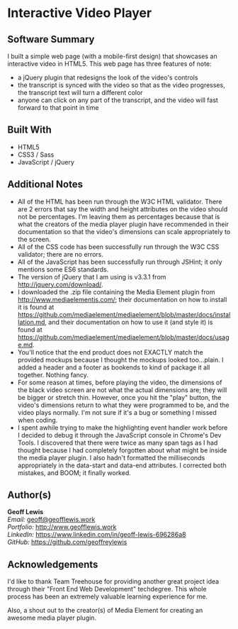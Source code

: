 # Interactive Video Player

## Software Summary

I built a simple web page (with a mobile-first design) that showcases an interactive video in HTML5.  This web page has three features of note:
* a jQuery plugin that redesigns the look of the video's controls
* the transcript is synced with the video so that as the video progresses, the transcript text will turn a different color
* anyone can click on any part of the transcript, and the video will fast forward to that point in time

## Built With

* HTML5
* CSS3 / Sass
* JavaScript / jQuery

## Additional Notes

* All of the HTML has been run through the W3C HTML validator.  There are 2 errors that say the width and height attributes on the video should not be percentages.  I'm leaving them as percentages because that is what the creators of the media player plugin have recommended in their documentation so that the video's dimensions can scale appropriately to the screen.
* All of the CSS code has been successfully run through the W3C CSS validator; there are no errors.
* All of the JavaScript has been successfully run through JSHint; it only mentions some ES6 standards.
* The version of jQuery that I am using is v3.3.1 from http://jquery.com/download/.
* I downloaded the .zip file containing the Media Element plugin from http://www.mediaelementjs.com/; their documentation on how to install it is found at https://github.com/mediaelement/mediaelement/blob/master/docs/installation.md, and their documentation on how to use it (and style it) is found at https://github.com/mediaelement/mediaelement/blob/master/docs/usage.md.
* You'll notice that the end product does not EXACTLY match the provided mockups because I thought the mockups looked too...plain.  I added a header and a footer as bookends to kind of package it all together.  Nothing fancy.
* For some reason at times, before playing the video, the dimensions of the black video screen are not what the actual dimensions are; they will be bigger or stretch thin.  However, once you hit the "play" button, the video's dimensions return to what they were programmed to be, and the video plays normally.  I'm not sure if it's a bug or something I missed when coding.
* I spent awhile trying to make the highlighting event handler work before I decided to debug it through the JavaScript console in Chrome's Dev Tools.  I discovered that there were twice as many span tags as I had thought because I had completely forgotten about what might be inside the media player plugin.  I also hadn't formatted the milliseconds appropriately in the data-start and data-end attributes.  I corrected both mistakes, and BOOM; it finally worked.

## Author(s)

**Geoff Lewis**  
*Email:* geoff@geofflewis.work  
*Portfolio:* http://www.geofflewis.work  
*LinkedIn:* https://www.linkedin.com/in/geoff-lewis-696286a8  
*GitHub:* https://github.com/geoffreylewis

## Acknowledgements

I'd like to thank Team Treehouse for providing another great project idea through their "Front End Web Development" techdegree.  This whole process has been an extremely valuable learning experience for me.

Also, a shout out to the creator(s) of Media Element for creating an awesome media player plugin.
